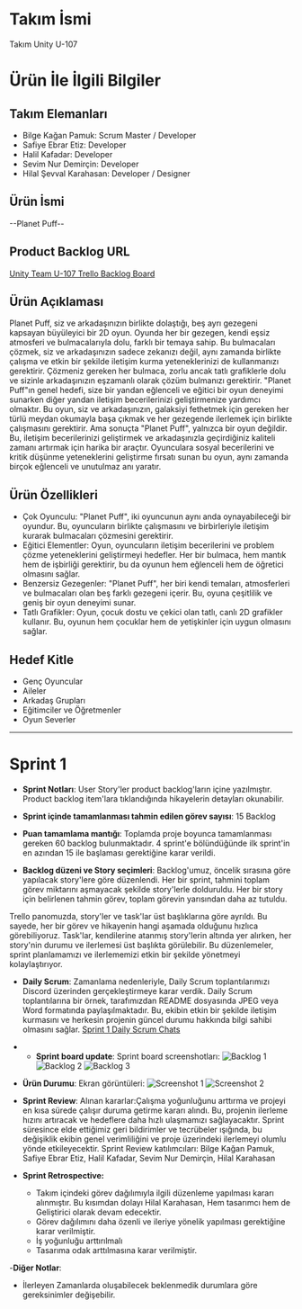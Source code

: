 # **Takım İsmi**

Takım Unity U-107

# Ürün İle İlgili Bilgiler

## Takım Elemanları
- Bilge Kağan Pamuk: Scrum Master /  Developer
- Safiye Ebrar Etiz: Developer
- Halil Kafadar: Developer
- Sevim Nur Demirçin: Developer
- Hilal Şevval Karahasan: Developer / Designer

## Ürün İsmi

--Planet Puff--

## Product Backlog URL

[Unity Team U-107 Trello Backlog Board](https://trello.com/invite/b/5AJzXmqX/ATTI641485495d8c0c6439029d236dcf326fEB4F0292/to-do-list)

## Ürün Açıklaması

Planet Puff, siz ve arkadaşınızın birlikte dolaştığı, beş ayrı gezegeni kapsayan büyüleyici bir 2D oyun. Oyunda her bir gezegen, kendi eşsiz atmosferi ve bulmacalarıyla dolu, farklı bir temaya sahip. Bu bulmacaları çözmek, siz ve arkadaşınızın sadece zekanızı değil, aynı zamanda birlikte çalışma ve etkin bir şekilde iletişim kurma yeteneklerinizi de kullanmanızı gerektirir. Çözmeniz gereken her bulmaca, zorlu ancak tatlı grafiklerle dolu ve sizinle arkadaşınızın eşzamanlı olarak çözüm bulmanızı gerektirir. "Planet Puff"ın genel hedefi, size bir yandan eğlenceli ve eğitici bir oyun deneyimi sunarken diğer yandan iletişim becerilerinizi geliştirmenize yardımcı olmaktır. Bu oyun, siz ve arkadaşınızın, galaksiyi fethetmek için gereken her türlü meydan okumayla başa çıkmak ve her gezegende ilerlemek için birlikte çalışmasını gerektirir. Ama sonuçta "Planet Puff", yalnızca bir oyun değildir. Bu, iletişim becerilerinizi geliştirmek ve arkadaşınızla geçirdiğiniz kaliteli zamanı artırmak için harika bir araçtır. Oyunculara sosyal becerilerini ve kritik düşünme yeteneklerini geliştirme fırsatı sunan bu oyun, aynı zamanda birçok eğlenceli ve unutulmaz anı yaratır.


## Ürün Özellikleri

- Çok Oyunculu: "Planet Puff", iki oyuncunun aynı anda oynayabileceği bir oyundur. Bu, oyuncuların birlikte çalışmasını ve birbirleriyle iletişim kurarak bulmacaları çözmesini gerektirir.
- Eğitici Elementler: Oyun, oyuncuların iletişim becerilerini ve problem çözme yeteneklerini geliştirmeyi hedefler. Her bir bulmaca, hem mantık hem de işbirliği gerektirir, bu da oyunun hem eğlenceli hem de öğretici olmasını sağlar.
- Benzersiz Gezegenler: "Planet Puff", her biri kendi temaları, atmosferleri ve bulmacaları olan beş farklı gezegeni içerir. Bu, oyuna çeşitlilik ve geniş bir oyun deneyimi sunar.
- Tatlı Grafikler: Oyun, çocuk dostu ve çekici olan tatlı, canlı 2D grafikler kullanır. Bu, oyunun hem çocuklar hem de yetişkinler için uygun olmasını sağlar.

## Hedef Kitle

- Genç Oyuncular
- Aileler
- Arkadaş Grupları
- Eğitimciler ve Öğretmenler
- Oyun Severler


---

# Sprint 1

- **Sprint Notları**: User Story'ler product backlog'ların içine yazılmıştır. Product backlog item'lara tıklandığında hikayelerin detayları okunabilir.

- **Sprint içinde tamamlanması tahmin edilen görev sayısı**: 15 Backlog

- **Puan tamamlama mantığı**: Toplamda proje boyunca tamamlanması gereken 60 backlog bulunmaktadır. 4 sprint'e bölündüğünde ilk sprint'in en azından 15 ile başlaması gerektiğine karar verildi.

- **Backlog düzeni ve Story seçimleri**: Backlog'umuz, öncelik sırasına göre yapılacak story'lere göre düzenlendi. Her bir sprint, tahmini toplam görev miktarını aşmayacak şekilde story'lerle dolduruldu. Her bir story için belirlenen tahmin görev, toplam görevin yarısından daha az tutuldu.

Trello panomuzda, story'ler ve task'lar üst başlıklarına göre ayrıldı. Bu sayede, her bir görev ve hikayenin hangi aşamada olduğunu hızlıca görebiliyoruz. Task'lar, kendilerine atanmış story'lerin altında yer alırken, her story'nin durumu ve ilerlemesi üst başlıkta görülebilir. Bu düzenlemeler, sprint planlamamızı ve ilerlememizi etkin bir şekilde yönetmeyi kolaylaştırıyor.

- **Daily Scrum**: Zamanlama nedenleriyle, Daily Scrum toplantılarımızı Discord üzerinden gerçekleştirmeye karar verdik. Daily Scrum toplantılarına bir örnek, tarafımızdan README dosyasında JPEG veya Word formatında paylaşılmaktadır. Bu, ekibin etkin bir şekilde iletişim kurmasını ve herkesin projenin güncel durumu hakkında bilgi sahibi olmasını sağlar. [Sprint 1 Daily Scrum Chats](https://github.com/bilgekaganpamuk/U-107---Game/blob/main/Images/Discord%20Messages.png)
- - **Sprint board update**: Sprint board screenshotları: 
![Backlog 1](https://github.com/bilgekaganpamuk/U-107---Game/blob/main/Images/trello-1.png) 
![Backlog 2](https://github.com/bilgekaganpamuk/U-107---Game/blob/main/Images/trello-2.png) 
![Backlog 3](https://github.com/bilgekaganpamuk/U-107---Game/blob/main/Images/trello-3.png)

- **Ürün Durumu**: Ekran görüntüleri:
  ![Screenshot 1](https://github.com/bilgekaganpamuk/U-107---Game/blob/main/Images/Oyun%C4%B0%C3%A7i-1.png)
  ![Screenshot 2](https://github.com/bilgekaganpamuk/U-107---Game/blob/main/Images/Oyun%C4%B0%C3%A7i-2.png)
  
- **Sprint Review**: 
Alınan kararlar:Çalışma yoğunluğunu arttırma ve projeyi en kısa sürede çalışır duruma getirme kararı alındı. Bu, projenin ilerleme hızını artıracak ve hedeflere daha hızlı ulaşmamızı sağlayacaktır. Sprint süresince elde ettiğimiz geri bildirimler ve tecrübeler ışığında, bu değişiklik ekibin genel verimliliğini ve proje üzerindeki ilerlemeyi olumlu yönde etkileyecektir. Sprint Review katılımcıları: Bilge Kağan Pamuk, Safiye Ebrar Etiz, Halil Kafadar, Sevim Nur Demirçin, Hilal Karahasan

- **Sprint Retrospective:**
  - Takım içindeki görev dağılımıyla ilgili düzenleme yapılması kararı alınmıştır. Bu kısımdan dolayı Hilal Karahasan, Hem tasarımcı hem de Geliştirici olarak devam edecektir.
  - Görev dağılımını daha özenli ve ileriye yönelik yapılması gerektiğine karar verilmiştir.
  - İş yoğunluğu arttırılmalı
  - Tasarıma odak arttılmasına karar verilmiştir.

-**Diğer Notlar**:
- İlerleyen Zamanlarda oluşabilecek beklenmedik durumlara göre gereksinimler değişebilir.
